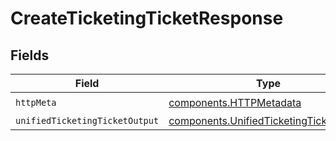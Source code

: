 # CreateTicketingTicketResponse


## Fields

| Field                                                                                              | Type                                                                                               | Required                                                                                           | Description                                                                                        |
| -------------------------------------------------------------------------------------------------- | -------------------------------------------------------------------------------------------------- | -------------------------------------------------------------------------------------------------- | -------------------------------------------------------------------------------------------------- |
| `httpMeta`                                                                                         | [components.HTTPMetadata](../../models/components/httpmetadata.md)                                 | :heavy_check_mark:                                                                                 | N/A                                                                                                |
| `unifiedTicketingTicketOutput`                                                                     | [components.UnifiedTicketingTicketOutput](../../models/components/unifiedticketingticketoutput.md) | :heavy_minus_sign:                                                                                 | N/A                                                                                                |